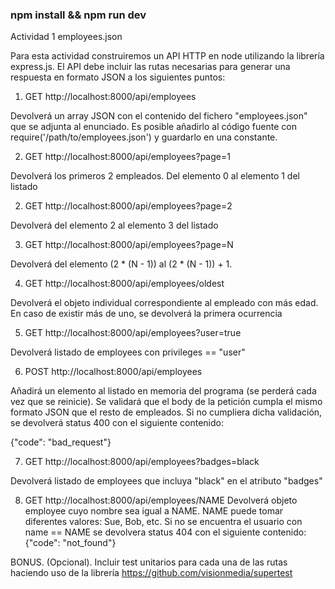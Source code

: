 
### npm install && npm run dev

Actividad 1
employees.json
 
Para esta actividad construiremos un API HTTP en node utilizando la librería express.js.
El API debe incluir las rutas necesarias para generar una respuesta en formato JSON a los siguientes puntos:

1. GET http://localhost:8000/api/employees

Devolverá un array JSON con el contenido del fichero "employees.json" que se adjunta al enunciado.
Es posible añadirlo al código fuente con require('/path/to/employees.json') y guardarlo en una constante.

2. GET http://localhost:8000/api/employees?page=1

Devolverá los primeros 2 empleados. Del elemento 0 al elemento 1 del listado

2. GET http://localhost:8000/api/employees?page=2

Devolverá del elemento 2 al elemento 3 del listado

3. GET http://localhost:8000/api/employees?page=N

Devolverá del elemento (2 * (N - 1)) al (2 * (N - 1)) + 1.

4. GET http://localhost:8000/api/employees/oldest

Devolverá el objeto individual correspondiente al empleado con más edad. En caso de existir más
de uno, se devolverá la primera ocurrencia

5. GET http://localhost:8000/api/employees?user=true

Devolverá listado de employees con privileges == "user"

6. POST http://localhost:8000/api/employees

Añadirá un elemento al listado en memoria del programa (se perderá cada vez que se reinicie).
Se validará que el body de la petición cumpla el mismo formato JSON que el resto de empleados.
Si no cumpliera dicha validación, se devolverá status 400 con el siguiente contenido:

{"code": "bad_request"}

7. GET http://localhost:8000/api/employees?badges=black

Devolverá listado de employees que incluya "black" en el atributo "badges"

8. GET http://localhost:8000/api/employees/NAME
Devolverá objeto employee cuyo nombre sea igual a NAME. NAME puede tomar diferentes valores:
Sue, Bob, etc.
Si no se encuentra el usuario con name == NAME se devolvera status 404 con el siguiente contenido:
{"code": "not_found"}

BONUS. (Opcional). Incluir test unitarios para cada una de las rutas haciendo uso de la librería
https://github.com/visionmedia/supertest
